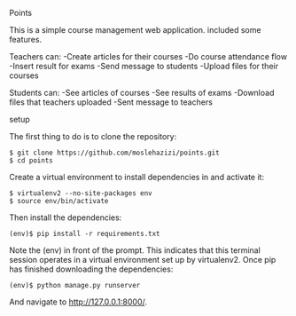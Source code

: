 Points

This is a simple course management web application. included some features.

Teachers can:
	-Create articles for their courses
	-Do course attendance flow
	-Insert result for exams
	-Send message to students
	-Upload files for their courses

Students can:
	-See articles of courses
	-See results of exams
	-Download files that teachers uploaded
	-Sent message to teachers



setup

The first thing to do is to clone the repository:

	$ git clone https://github.com/moslehazizi/points.git
	$ cd points

Create a virtual environment to install dependencies in and activate it:

	$ virtualenv2 --no-site-packages env
	$ source env/bin/activate

Then install the dependencies:

	(env)$ pip install -r requirements.txt
	
Note the (env) in front of the prompt. This indicates that this terminal session operates in a virtual environment set up by virtualenv2.
Once pip has finished downloading the dependencies:

	(env)$ python manage.py runserver
	
And navigate to http://127.0.0.1:8000/.
